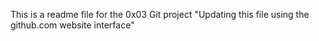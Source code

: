 This is a readme file for the 0x03 Git project
"Updating this file using the github.com website interface"
